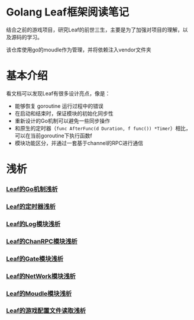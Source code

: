 # Golang Leaf框架阅读笔记

结合之前的游戏项目，研究Leaf的前世三生，主要是为了加强对项目的理解，以及源码的学习。

该仓库使用go的moudle作为管理，并将依赖注入vendor文件夹

# 基本介绍

看文档可以发现Leaf有很多设计亮点，像是：

* 能够恢复 goroutine 运行过程中的错误
* 在启动和结束时，保证模块的初始化同步性
* 重新设计的Go机制可以避免一些同步操作
* 和原生的定时器（`func AfterFunc(d Duration, f func()) *Timer`）相比，可以在当前goroutine下执行函数f
* 模块功能区分，并通过一套基于channel的RPC进行通信

# 浅析

### [Leaf的Go机制浅析]()

### [Leaf的定时器浅析]()

### [Leaf的Log模块浅析]()

### [Leaf的ChanRPC模块浅析]()

### [Leaf的Gate模块浅析]()

### [Leaf的NetWork模块浅析](https://github.com/hei6775/GoLeafServer/blob/master/LeafNotes/NetWork.MD)

### [Leaf的Moudle模块浅析]()

### [Leaf的游戏配置文件读取浅析]()